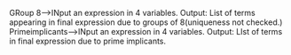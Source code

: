 GRoup 8-->INput an expression in 4 variables. Output: List of terms appearing in final expression due to groups of 8(uniqueness not checked.)
Primeimplicants-->INput an expression in 4 variables. Output: LIst of terms in final expression due to prime implicants.
